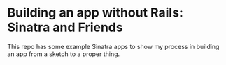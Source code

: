 Building an app without Rails: Sinatra and Friends
====================

This repo has some example Sinatra apps to show my process in building an app from a sketch to a proper thing.
